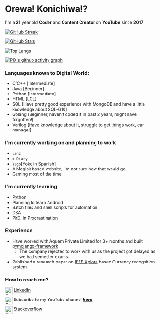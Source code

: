 # Orewa! Konichiwa!? 
I'm a **21** year old **Coder** and **Content Creator** on **YouTube** since **2017**.   

[![GitHub Streak](https://github-readme-streak-stats.herokuapp.com?user=pixincreate&theme=highcontrast&hide_border=true&count_private=true)](https://git.io/streak-stats)

[![GitHub Stats](https://github-readme-stats.vercel.app/api?username=pixincreate&theme=highcontrast&show_icons=true&hide_border=true&count_private=true)](https://github-readme-stats.vercel.app/)

[![Top Langs](https://github-readme-stats.vercel.app/api/top-langs/?username=pixincreate&theme=highcontrast&show_icons=true&hide_border=true&layout=compact)](https://github.com/anuraghazra/github-readme-stats)

[![PiX's github activity graph](https://activity-graph.herokuapp.com/graph?username=pixincreate&theme=gotham)](https://github.com/pixincreate)


### Languages known to Digital World:  
- C/C++ [intermediate]
- Java  [Beginner]
- Python  [Intermediate]
- HTML  [LOL]
- SQL [Have pretty good experience with MongoDB and have a little knowledge about SQL-G10]
- Golang  [Beginner, haven't coded it in past 2 years, might have forgotten!]
- Verilog [Have knowledge about it, struggle to get things work, can manage!]
  
### I'm currently working on and planning to work  
- `Lenz`
- `> Diary_`
- `Yugo`[Yoke in Spanish]
- A Magisk based website, I'm not sure how that would go.
- Gaming most of the time
  
### I'm currently learning   
- Python
- Planning to learn Android
- Batch files and shell scripts for automation
- DSA
- PhD. in Procrastination
  
### Experience
- Have worked with Aquem Private Limited for 3+ months and built [pymojango-framework](https://github.com/pixincreate/pymojango-framework)
  - The company rejected to work with us as the project got delayed as we had semester exams.
- Published a research paper on [IEEE Xplore](https://ieeexplore.ieee.org/document/9688513) based Currency recognition system

### How to reach me?  
[LinkedIn](https://www.linkedin.com/in/pixincreate/)
<a href="https://www.linkedin.com/in/pixincreate/">
  <img align="left" alt="PiX on LinkedIn" width="25px" src="https://imgs.search.brave.com/TQTym5qzpizZ5GHIgpHu6-RTEchhOps_4v-FWSI8ZIE/rs:fit:32:32:1/g:ce/aHR0cDovL2Zhdmlj/b25zLnNlYXJjaC5i/cmF2ZS5jb20vaWNv/bnMvNGE1YzZjOWNj/NmNiODQ4NzI0ODg1/MGY5ZGQ2YzhjZTRm/N2NjOGIzZjc1NTlj/NDM2ZGI5Yjk3ZWI1/YzBmNzJmZS93d3cu/bGlua2VkaW4uY29t/Lw"/>
</a>

Subscribe to my YouTube channel [_**here**_](https://youtube.com/c/pixincreate1)
<a href="https://youtube.com/c/pixincreate1">
  <img align="left" alt="PiXinCreate on YouTube" width="25px" src="https://imgs.search.brave.com/Ux4Hee4evZhvjuTKwtapBycOGjGDci2Gvn2pbSzvbC0/rs:fit:32:32:1/g:ce/aHR0cDovL2Zhdmlj/b25zLnNlYXJjaC5i/cmF2ZS5jb20vaWNv/bnMvOTkyZTZiMWU3/YzU3Nzc5YjExYzUy/N2VhZTIxOWNlYjM5/ZGVjN2MyZDY4Nzdh/ZDYzMTYxNmI5N2Rk/Y2Q3N2FkNy93d3cu/eW91dHViZS5jb20v"/>
</a>

[Stackoverflow](https://android.stackexchange.com/users/335965/theycallmepix)
<a href="https://android.stackexchange.com/users/335965/theycallmepix">
  <img align="left" alt="PiX on stackoverflow" width="25px" src="https://imgs.search.brave.com/snMTn5UndzYVBcY9ljraLivTObHfHpTei9IWTdrtCj4/rs:fit:32:32:1/g:ce/aHR0cDovL2Zhdmlj/b25zLnNlYXJjaC5i/cmF2ZS5jb20vaWNv/bnMvNWU3Zjg0ZjA1/YjQ3ZTlkNjQ1ODA1/MjAwODhiNjhjYWU0/OTc4MjM4ZDJlMTBi/ODExYmNiNTkzMjdh/YjM3MGExMS9zdGFj/a292ZXJmbG93LmNv/bS8"/>
</a>
